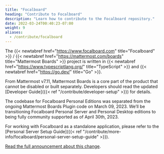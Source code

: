 ```yaml
---
title: "Focalboard"
heading: "Contribute to Focalboard"
description: "Learn how to contribute to the Focalboard repository."
date: 2022-03-24T00:40:23-07:00
weight: 9
aliases:
  - /contribute/focalboard
---
```


The {{< newtabref href="https://www.focalboard.com" title="Focalboard" >}} / {{< newtabref href="https://mattermost.com/boards" title="Mattermost Boards" >}} project is written in {{< newtabref href="https://www.typescriptlang.org/" title="TypeScript" >}} and {{< newtabref href="https://go.dev/" title="Go" >}}.

From Mattermost v7.11, Mattermost Boards is a core part of the product that cannot be disabled or built separately. Developers should read the updated [Developer Guide]({{< ref "/contribute/developer-setup" >}}) for details.

The codebase for Focalboard Personal Editions was separated from the ongoing Mattermost Boards Plugin code on March 09, 2023. We’ll be transitioning Focalboard Personal Server and Personal Desktop editions to being fully community supported as of April 30th, 2023.

For working with Focalboard as a standalone application, please refer to the [Personal Server Setup Guide]({{< ref "/contribute/more-info/focalboard/personal-server-setup-guide" >}}).

[Read the full announcement about this change](https://github.com/mattermost/focalboard/discussions/4645).
